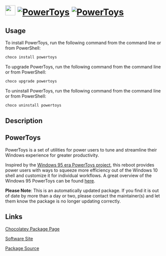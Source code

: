 ﻿# <img src="https://cdn.jsdelivr.net/gh/mkevenaar/chocolatey-packages@783a3b629ad9948830e24567739a7a884537d9a4/icons/powertoys.png" width="32" height="32"/> [![PowerToys](https://img.shields.io/chocolatey/v/powertoys.svg?label=PowerToys)](https://community.chocolatey.org/packages/powertoys) [![PowerToys](https://img.shields.io/chocolatey/dt/powertoys.svg)](https://community.chocolatey.org/packages/powertoys)

## Usage

To install PowerToys, run the following command from the command line or from PowerShell:

```powershell
choco install powertoys
```

To upgrade PowerToys, run the following command from the command line or from PowerShell:

```powershell
choco upgrade powertoys
```

To uninstall PowerToys, run the following command from the command line or from PowerShell:

```powershell
choco uninstall powertoys
```

## Description

## PowerToys

PowerToys is a set of utilities for power users to tune and streamline their Windows experience for greater productivity.

Inspired by the [Windows 95 era PowerToys project](https://en.wikipedia.org/wiki/Microsoft_PowerToys), this reboot provides power users with ways to squeeze more efficiency out of the Windows 10 shell and customize it for individual workflows.  A great overview of the Windows 95 PowerToys can be found [here](https://socket3.wordpress.com/2016/10/22/using-windows-95-powertoys/).

**Please Note**: This is an automatically updated package. If you find it is
out of date by more than a day or two, please contact the maintainer(s) and
let them know the package is no longer updating correctly.


## Links

[Chocolatey Package Page](https://community.chocolatey.org/packages/powertoys)

[Software Site](https://github.com/microsoft/PowerToys)

[Package Source](https://github.com/mkevenaar/chocolatey-packages/tree/master/automatic/powertoys)

